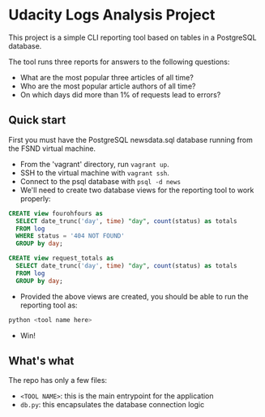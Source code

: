 # Udacity Logs Analysis Project
This project is a simple CLI reporting tool based on tables in a PostgreSQL database.

The tool runs three reports for answers to the following questions:
- What are the most popular three articles of all time?
- Who are the most popular article authors of all time?
- On which days did more than 1% of requests lead to errors?

## Quick start

First you must have the PostgreSQL newsdata.sql database running from the FSND virtual machine.

- From the 'vagrant' directory, run ```vagrant up```.
- SSH to the virtual machine with ```vagrant ssh```.
- Connect to the psql database with ```psql -d news```
- We'll need to create two database views for the reporting tool to work properly:

```sql
CREATE view fourohfours as
  SELECT date_trunc('day', time) "day", count(status) as totals
  FROM log
  WHERE status = '404 NOT FOUND'
  GROUP by day;

CREATE view request_totals as
  SELECT date_trunc('day', time) "day", count(status) as totals
  FROM log
  GROUP by day;
```
- Provided the above views are created, you should be able to run the reporting tool as:
```bash
python <tool name here>
```
- Win!

## What's what
The repo has only a few files:

- `<TOOL NAME>`: this is the main entrypoint for the application
- `db.py`: this encapsulates the database connection logic
